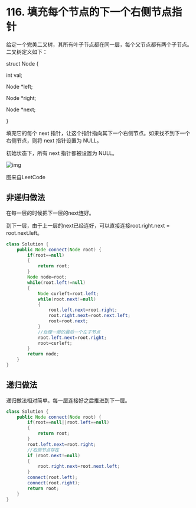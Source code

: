 # 116. 填充每个节点的下一个右侧节点指针

给定一个完美二叉树，其所有叶子节点都在同一层，每个父节点都有两个子节点。二叉树定义如下：

struct Node {

  int val;
  
  Node *left;
  
  Node *right;
  
  Node *next;
  
}

填充它的每个 next 指针，让这个指针指向其下一个右侧节点。如果找不到下一个右侧节点，则将 next 指针设置为 NULL。

初始状态下，所有 next 指针都被设置为 NULL。


![img](https://assets.leetcode-cn.com/aliyun-lc-upload/uploads/2019/02/15/116_sample.png)

图来自LeetCode

## 非递归做法

在每一层的时候把下一层的next连好。

到下一层，由于上一层的next已经连好，可以直接连接root.right.next = root.next.left。
```java
class Solution {
    public Node connect(Node root) {
        if(root==null)
        {
            return root;
        }
        Node node=root;
        while(root.left!=null)
        {
            Node curleft=root.left;
            while(root.next!=null)
            {
                root.left.next=root.right;
                root.right.next=root.next.left;
                root=root.next;
            }
            //处理一层的最后一个左子节点
            root.left.next=root.right;
            root=curleft;
        }
        return node;
    }
}
```
## 递归做法

递归做法相对简单。每一层连接好之后推进到下一层。
```java
class Solution {
    public Node connect(Node root) {
        if(root==null||root.left==null)
        {
            return root;
        }
        root.left.next=root.right;
        //右侧节点存在
        if (root.next!=null)
        {
            root.right.next=root.next.left;
        }
        connect(root.left);
        connect(root.right);
        return root;        
    }
}
```
